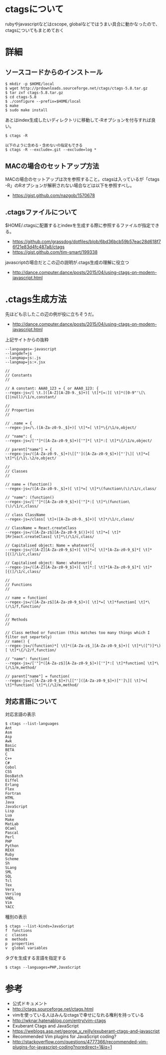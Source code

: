 # ctagsについて
rubyやjavascriptなどはcscope, globalなどではうまい具合に動かなったので、ctagsについてもまとめておく


# 詳細

## ソースコードからのインストール
```
$ mkdir -p $HOME/local
$ wget http://prdownloads.sourceforge.net/ctags/ctags-5.8.tar.gz
$ tar zxf ctags-5.8.tar.gz
$ cd ctags-5.8
$ ./configure --prefix=$HOME/local
$ make
$ sudo make install
```

あとはindex生成したいディレクトリに移動して-Rオプションを付与すれば良い。
```
$ ctags -R

以下のように含める・含めないの指定もできる
$ ctags -R --exclude=.git --exclude=log *
```

## MACの場合のセットアップ方法
MACの場合のセットアップは次を参照すること。ctagsは入っているが「ctags -R」のRオプションが解釈されない場合などは以下を参照すべし。
- https://gist.github.com/nazgob/1570678

## .ctagsファイルについて
$HOME/.ctagsに配置するとindexを生成する際に参照するファイルが指定できる。
- https://github.com/grassdog/dotfiles/blob/6bd36bcb59b57eac28d618f76f21e83d4fc487a8/ctags
- https://gist.github.com/tim-smart/199338

javascriptの場合だとこの辺の説明が.ctags生成の理解に役立つ
- http://dance.computer.dance/posts/2015/04/using-ctags-on-modern-javascript.html

# .ctags生成方法
先ほども示したこの辺の例が役に立ちそうだ。
- http://dance.computer.dance/posts/2015/04/using-ctags-on-modern-javascript.html

上記サイトからの抜粋
```
--languages=-javascript
--langdef=js
--langmap=js:.js
--langmap=js:+.jsx

//
// Constants
//

// A constant: AAA0_123 = { or AAA0_123: {
--regex-js=/[ \t.]([A-Z][A-Z0-9._$]+)[ \t]*[=:][ \t]*([0-9"'\[\{]|null)/\1/n,constant/

//
// Properties
//

// .name = {
--regex-js=/\.([A-Za-z0-9._$]+)[ \t]*=[ \t]*\{/\1/o,object/

// "name": {
--regex-js=/['"]*([A-Za-z0-9_$]+)['"]*[ \t]*:[ \t]*\{/\1/o,object/

// parent["name"] = {
--regex-js=/([A-Za-z0-9._$]+)\[["']([A-Za-z0-9_$]+)["']\][ \t]*=[ \t]*\{/\1\.\2/o,object/

//
// Classes
//

// name = (function()
--regex-js=/([A-Za-z0-9._$]+)[ \t]*=[ \t]*\(function\(\)/\1/c,class/

// "name": (function()
--regex-js=/['"]*([A-Za-z0-9_$]+)['"]*:[ \t]*\(function\(\)/\1/c,class/

// class ClassName
--regex-js=/class[ \t]+([A-Za-z0-9._$]+)[ \t]*/\1/c,class/

// ClassName = React.createClass
--regex-js=/([A-Za-z$][A-Za-z0-9_$()]+)[ \t]*=[ \t]*[Rr]eact.createClass[ \t]*\(/\1/c,class/

// Capitalised object: Name = whatever({
--regex-js=/([A-Z][A-Za-z0-9_$]+)[ \t]*=[ \t]*[A-Za-z0-9_$]*[ \t]*[{(]/\1/c,class/

// Capitalised object: Name: whatever({
--regex-js=/([A-Z][A-Za-z0-9_$]+)[ \t]*:[ \t]*[A-Za-z0-9_$]*[ \t]*[{(]/\1/c,class/

//
// Functions
//

// name = function(
--regex-js=/([A-Za-z$][A-Za-z0-9_$]+)[ \t]*=[ \t]*function[ \t]*\(/\1/f,function/

//
// Methods
//

// Class method or function (this matches too many things which I filter out separtely)
// name() {
--regex-js=/(function)*[ \t]*([A-Za-z$_][A-Za-z0-9_$]+)[ \t]*\([^)]*\)[ \t]*\{/\2/f,function/

// "name": function(
--regex-js=/['"]*([A-Za-z$][A-Za-z0-9_$]+)['"]*:[ \t]*function[ \t]*\(/\1/m,method/

// parent["name"] = function(
--regex-js=/([A-Za-z0-9_$]+)\[["']([A-Za-z0-9_$]+)["']\][ \t]*=[ \t]*function[ \t]*\(/\2/m,method/
```



## 対応言語について
対応言語の表示
```
$ ctags --list-languages
Ant
Asm
Asp
Awk
Basic
BETA
C
C++
C#
Cobol
CSS
DosBatch
Eiffel
Erlang
Flex
Fortran
HTML
Java
JavaScript
Lisp
Lua
Make
MatLab
OCaml
Pascal
Perl
PHP
Python
REXX
Ruby
Scheme
Sh
SLang
SML
SQL
Tcl
Tex
Vera
Verilog
VHDL
Vim
YACC
```

種別の表示
```
$ ctags --list-kinds=JavaScript
f  functions
c  classes
m  methods
p  properties
v  global variables
```

タグを生成する言語を指定する
```
$ ctags --languages=PHP,JavaScript
```

# 参考
- 公式ドキュメント
 - http://ctags.sourceforge.net/ctags.html
- vimを使っている人はみんなctagsで幸せになれる権利を持っている
 - http://wknar.hatenablog.com/entry/vim-ctags
- Exuberant Ctags and JavaScript
 - https://weblogs.asp.net/george_v_reilly/exuberant-ctags-and-javascript
- Recommended Vim plugins for JavaScript coding?
 - http://stackoverflow.com/questions/4777366/recommended-vim-plugins-for-javascript-coding?noredirect=1&lq=1
